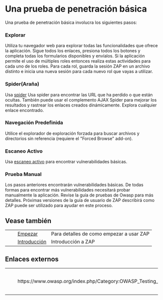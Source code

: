 # Una prueba de penetración básica #

Una prueba de penetración básica involucra los siguientes pasos:

### Explorar ###

Utiliza tu navegador web para explorar todas las funcionalidades que ofrece la aplicación.
Sigue todos los enlaces, presiona todos los botones y completa todas los formularios disponibles y envíalos.
Si la aplicación permite el uso de múltiples roles entonces realiza estas actividades para cada uno de los roles.
Para cada rol, guarda la sesión ZAP en un archivo distinto e inicia una nueva sesión para cada nuevo rol que vayas a utilizar.

### Spider(Araña) ###

Usa [spider][] Usa spider para encontrar las URL que ha perdido o que están ocultas. También puede usar el complemento AJAX Spider para mejorar los resultados y rastrear los enlaces creados dinámicamente.
Explora cualquier enlace encontrado.

### Navegación Predefinida ###

Utilice el explorador de exploración forzada para buscar archivos y directorios sin referencia (requiere el "Forced Browse" add-on).


### Escaneo Activo ###

Usa [escaneo activo][] para encontrar vulnerabilidades básicas.


### Prueba Manual ###

Los pasos anteriores encontrarán vulnerabilidades básicas.
De todas formas para encontrar más vulnerabilidades necesitará probar manualmente la aplicación.
Revise la guía de pruebas de Owasp para más detalles.
Próximas versiones de la guía de usuario de ZAP describirá como ZAP puede ser utilizado para ayudar en este proceso.


## Vease también ##

<table> 
 <tbody>
  <tr>
   <td>&nbsp;&nbsp;&nbsp;&nbsp;</td>
   <td> <a href="HelpStartStart" rel="nofollow">Empezar</a></td>
   <td>Para detalles de como empezar a usar ZAP</td>
  </tr> 
  <tr>
   <td>&nbsp;&nbsp;&nbsp;&nbsp;</td>
   <td> <a href="HelpIntro" rel="nofollow">Introducci&oacute;n</a></td>
   <td>Introducci&oacute;n a ZAP</td>
  </tr> 
 </tbody>
</table>

## Enlaces externos ##

<table> 
 <tbody>
  <tr>
   <td>&nbsp;&nbsp;&nbsp;&nbsp;</td>
   <td> https://www.owasp.org/index.php/Category:OWASP_Testing_Project</td> 
   <td> Gu&iacute;a para pruebas OWASP</td>
  </tr> 
 </tbody>
</table>


[spider]: HelpStartConceptsSpider
[escaneo activo]: HelpStartConceptsAscan